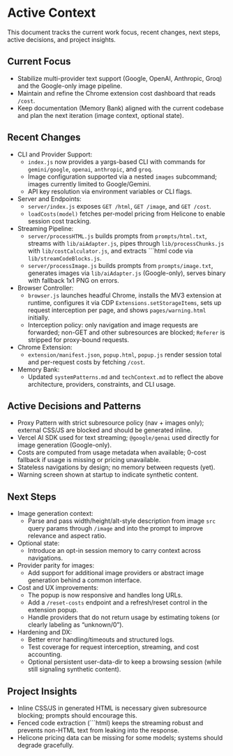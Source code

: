 # Active Context

This document tracks the current work focus, recent changes, next steps, active decisions, and project insights.

## Current Focus

- Stabilize multi-provider text support (Google, OpenAI, Anthropic, Groq) and the Google-only image pipeline.
- Maintain and refine the Chrome extension cost dashboard that reads `/cost`.
- Keep documentation (Memory Bank) aligned with the current codebase and plan the next iteration (image context, optional state).

## Recent Changes

- CLI and Provider Support:
  - `index.js` now provides a yargs-based CLI with commands for `gemini/google`, `openai`, `anthropic`, and `groq`.
  - Image configuration supported via a nested `images` subcommand; images currently limited to Google/Gemini.
  - API key resolution via environment variables or CLI flags.
- Server and Endpoints:
  - `server/index.js` exposes `GET /html`, `GET /image`, and `GET /cost`.
  - `loadCosts(model)` fetches per-model pricing from Helicone to enable session cost tracking.
- Streaming Pipeline:
  - `server/processHTML.js` builds prompts from `prompts/html.txt`, streams with `lib/aiAdapter.js`, pipes through `lib/processChunks.js` with `lib/costCalculator.js`, and extracts ```html code via `lib/streamCodeBlocks.js`.
  - `server/processImage.js` builds prompts from `prompts/image.txt`, generates images via `lib/aiAdapter.js` (Google-only), serves binary with fallback 1x1 PNG on errors.
- Browser Controller:
  - `browser.js` launches headful Chrome, installs the MV3 extension at runtime, configures it via CDP `Extensions.setStorageItems`, sets up request interception per page, and shows `pages/warning.html` initially.
  - Interception policy: only navigation and image requests are forwarded; non-GET and other subresources are blocked; `Referer` is stripped for proxy-bound requests.
- Chrome Extension:
  - `extension/manifest.json`, `popup.html`, `popup.js` render session total and per-request costs by fetching `/cost`.
- Memory Bank:
  - Updated `systemPatterns.md` and `techContext.md` to reflect the above architecture, providers, constraints, and CLI usage.

## Active Decisions and Patterns

- Proxy Pattern with strict subresource policy (nav + images only); external CSS/JS are blocked and should be generated inline.
- Vercel AI SDK used for text streaming; `@google/genai` used directly for image generation (Google-only).
- Costs are computed from usage metadata when available; 0-cost fallback if usage is missing or pricing unavailable.
- Stateless navigations by design; no memory between requests (yet).
- Warning screen shown at startup to indicate synthetic content.

## Next Steps

- Image generation context:
  - Parse and pass width/height/alt-style description from image `src` query params through `/image` and into the prompt to improve relevance and aspect ratio.
- Optional state:
  - Introduce an opt-in session memory to carry context across navigations.
- Provider parity for images:
  - Add support for additional image providers or abstract image generation behind a common interface.
- Cost and UX improvements:
  - The popup is now responsive and handles long URLs.
  - Add a `/reset-costs` endpoint and a refresh/reset control in the extension popup.
  - Handle providers that do not return usage by estimating tokens (or clearly labeling as “unknown/0”).
- Hardening and DX:
  - Better error handling/timeouts and structured logs.
  - Test coverage for request interception, streaming, and cost accounting.
  - Optional persistent user-data-dir to keep a browsing session (while still signaling synthetic content).

## Project Insights

- Inline CSS/JS in generated HTML is necessary given subresource blocking; prompts should encourage this.
- Fenced code extraction (```html) keeps the streaming robust and prevents non-HTML text from leaking into the response.
- Helicone pricing data can be missing for some models; systems should degrade gracefully.
